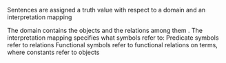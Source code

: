 Sentences are assigned a truth value with respect to a domain and an interpretation mapping

The domain contains the objects and the relations among them .
The interpretation mapping specifies what symbols refer to:
Predicate symbols refer to relations
Functional symbols refer to functional relations on terms, where constants  refer to objects
